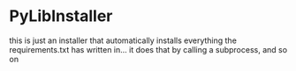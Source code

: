 # PyLibInstaller

this is just an installer that automatically installs everything the requirements.txt has written in...
it does that by calling a subprocess, and so on
